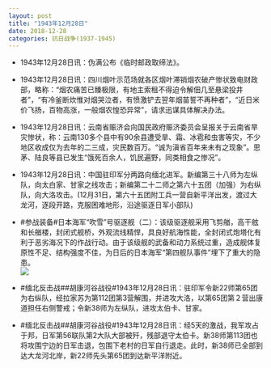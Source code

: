 ```yaml
---
layout: post
title: "1943年12月28日"
date: 2018-12-28
categories: 抗日战争(1937-1945)
---
```


<meta name="referrer" content="no-referrer" />

- 1943年12月28日讯：伪满公布《临时邮政取缔法》。 

- 1943年12月28日讯：四川烟叶示范场就各区烟叶滞销烟农破产惨状致电财政部，略称：“烟农痛苦已臻极限，有地主索租不得迫令解佃几至悬梁投井者”，“有冷釜断炊惟对烟哭泣者，有愤激铲去翌年烟苗誓不再种者”，“近日米价飞扬，百物高涨，一般烟农惶恐异常”，请求迅谋具体解决办法。 

- 1943年12月28日讯：云南省赈济会向国民政府赈济委员会呈报关于云南省旱灾惨状，称：云南130多个县中有90余县遭受旱、霜、冰雹和虫害等灾，不少地区收成仅为去年的二三成，灾民数百万。“诚为滇省百年来未有之现象”。思茅、陆良等县已发生“饿死百余人，饥民遍野，同类相食之惨况”。 

- 1943年12月28日讯：中国驻印军分两路向缅北进军。新编第三十八师为左纵队，向太白家、甘家之线攻击；新编第二十二师之第六十五团（加强）为右纵队，向大洛攻击。(12月31日，第六十五团附工兵一营自新平洋出发，渡过大龙河，逐段开路，克服困难地形，沿途驱逐日军小部队) 

- #参战装备#日本海军“吹雪”号驱逐舰（二）：该级驱逐舰采用飞剪艏，高干舷和长艏楼，封闭式舰桥，外观流线精悍，具良好航海性能，全封闭式炮塔化有利于恶劣海况下的作战行动。由于该级舰的武备和动力系统过重，造成舰体复原性不足、结构强度不佳，为日后的日本海军“第四舰队事件”埋下了重大的隐患。 <br/><img src="https://wx4.sinaimg.cn/large/aca367d8ly1fym8avgcjxj20rd0grnd1.jpg" />

- #缅北反击战##胡康河谷战役#1943年12月28日讯：驻印军令新22师第65团为右纵队，经拉家苏为第112团第3营解围，并进攻大洛，以第65团第２营出康道担任右侧警戒；令新38师为左纵队，进攻太伯卡、甘家。 

- #缅北反击战##胡康河谷战役#1943年12月28日讯：经5天的激战，我军攻占于邦，日军第56联队第2大队大部被歼，残部退守太伯卡。新38师第113团也将攻围宁边的日军击退，包围下老村的日军自行退走。此时，新38师已全部到达大龙河北岸，新22师先头第65团到达新平洋附近。 

